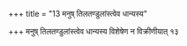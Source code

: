 +++
title = "13 मनुष् तिलतण्डुलांस्त्वेव धान्यस्य"

+++
मनुष् तिलतण्डुलांस्त्वेव धान्यस्य विशेषेण न विक्रीणीयात् १३